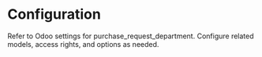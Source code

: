 # Configuration

Refer to Odoo settings for purchase_request_department. Configure related models, access rights, and options as needed.
